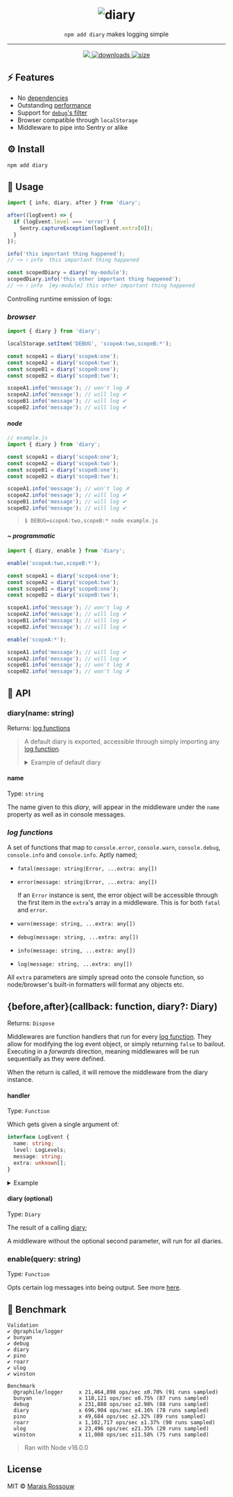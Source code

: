 <div align="center">
	<h1><img src="./shots/logo.png" alt="diary"/></h1>
	<p align="center"><code>npm add diary</code> makes logging simple</p>
	<hr />
	<span>
		<a href="https://github.com/maraisr/diary/actions/workflows/ci.yml">
			<img src="https://github.com/maraisr/diary/actions/workflows/ci.yml/badge.svg"/>
		</a>
		<a href="https://npm-stat.com/charts.html?package=diary">
			<img src="https://badgen.net/npm/dm/diary" alt="downloads"/>
		</a>
		<a href="https://bundlephobia.com/result?p=diary">
			<img src="https://badgen.net/bundlephobia/minzip/diary" alt="size"/>
		</a>
	</span>
</div>

## ⚡ Features

- No [dependencies](https://npm.anvaka.com/#/view/2d/diary)
- Outstanding [performance](#-benchmark)
- Support for [`debug`'s filter](https://www.npmjs.com/package/debug#wildcards)
- Browser compatible through `localStorage`
- Middleware to pipe into Sentry or alike

## ⚙️ Install

```sh
npm add diary
```

## 🚀 Usage

```ts
import { info, diary, after } from 'diary';

after((logEvent) => {
  if (logEvent.level === 'error') {
    Sentry.captureException(logEvent.extra[0]);
  }
});

info('this important thing happened');
// ~> ℹ info  this important thing happened

const scopedDiary = diary('my-module');
scopedDiary.info('this other important thing happened');
// ~> ℹ info  [my-module] this other important thing happened
```

Controlling runtime emission of logs:

### _browser_

```ts
import { diary } from 'diary';

localStorage.setItem('DEBUG', 'scopeA:two,scopeB:*');

const scopeA1 = diary('scopeA:one');
const scopeA2 = diary('scopeA:two');
const scopeB1 = diary('scopeB:one');
const scopeB2 = diary('scopeB:two');

scopeA1.info('message'); // won't log ✗
scopeA2.info('message'); // will log ✔
scopeB1.info('message'); // will log ✔
scopeB2.info('message'); // will log ✔
```

#### _node_

```ts
// example.js
import { diary } from 'diary';

const scopeA1 = diary('scopeA:one');
const scopeA2 = diary('scopeA:two');
const scopeB1 = diary('scopeB:one');
const scopeB2 = diary('scopeB:two');

scopeA1.info('message'); // won't log ✗
scopeA2.info('message'); // will log ✔
scopeB1.info('message'); // will log ✔
scopeB2.info('message'); // will log ✔
```

> `$ DEBUG=scopeA:two,scopeB:* node example.js`

#### _~ programmatic_

```ts
import { diary, enable } from 'diary';

enable('scopeA:two,scopeB:*');

const scopeA1 = diary('scopeA:one');
const scopeA2 = diary('scopeA:two');
const scopeB1 = diary('scopeB:one');
const scopeB2 = diary('scopeB:two');

scopeA1.info('message'); // won't log ✗
scopeA2.info('message'); // will log ✔
scopeB1.info('message'); // will log ✔
scopeB2.info('message'); // will log ✔

enable('scopeA:*');

scopeA1.info('message'); // will log ✔
scopeA2.info('message'); // will log ✔
scopeB1.info('message'); // won't log ✗
scopeB2.info('message'); // won't log ✗
```

## 🔎 API

### diary(name: string)

Returns: [log functions](#log-functions)

> A default diary is exported, accessible through simply importing any [log function](#log-functions).
>
> <details>
> <summary>Example of default diary</summary>
>
> ```ts
> import { info } from 'diary';
>
> info("i'll be logged under the default diary");
> ```
>
> </details>

#### name

Type: `string`

The name given to this _diary_, will appear in the middleware under the `name` property as well as in console messages.

### _log functions_

A set of functions that map to `console.error`, `console.warn`, `console.debug`, `console.info` and `console.info`.
Aptly named;

- `fatal(message: string|Error, ...extra: any[])`
- `error(message: string|Error, ...extra: any[])`

  If an `Error` instance is sent, the error object will be accessible through the first item in the `extra`'s array in a
  middleware. This is for both `fatal` and `error`.

- `warn(message: string, ...extra: any[])`
- `debug(message: string, ...extra: any[])`
- `info(message: string, ...extra: any[])`
- `log(message: string, ...extra: any[])`

All `extra` parameters are simply spread onto the console function, so node/browser's built-in formatters will format
any objects etc.

## {before,after}(callback: function, diary?: Diary)

Returns: `Dispose`

Middlewares are function handlers that run for every [log function](#log-functions). They allow for modifying the log
event object, or simply returning `false` to bailout. Executing in a _forwards_ direction, meaning middlewares will be
run sequentially as they were defined.

When the return is called, it will remove the middleware from the diary instance.

#### handler

Type: `Function`

Which gets given a single argument of:

```ts
interface LogEvent {
  name: string;
  level: LogLevels;
  message: string;
  extra: unknown[];
}
```

<details>
<summary>Example</summary>

```ts
import { before, after, info } from 'diary';

before((logEvent) => {
  logEvent.context = {
    hello: 'world',
  };
});

after((logEvent) => {
  if (logEvent.level === 'error') {
    fetch('/api/errors', {
      method: 'POST',
      body: JSON.stringify({
        error: logEvent.extra[0],
        context: logEvent.context,
      }),
    });
  }
});

info('something informative');
```

> This method isn't a Promise, so won't be awaited. It's a fire and forget kinda deal.

</details>

#### diary (optional)

Type: `Diary`

The result of a calling [diary](#diary-name-string);

A middleware without the optional second parameter, will run for all diaries.

### enable(query: string)

Type: `Function`

Opts certain log messages into being output. See more [here](#programmatic).

## 💨 Benchmark

```
Validation
✔ @graphile/logger
✔ bunyan
✔ debug
✔ diary
✔ pino
✔ roarr
✔ ulog
✔ winston

Benchmark
  @graphile/logger     x 21,464,898 ops/sec ±0.70% (91 runs sampled)
  bunyan               x 118,121 ops/sec ±0.75% (87 runs sampled)
  debug                x 231,880 ops/sec ±2.98% (88 runs sampled)
  diary                x 696,904 ops/sec ±4.16% (78 runs sampled)
  pino                 x 49,684 ops/sec ±2.32% (89 runs sampled)
  roarr                x 1,102,717 ops/sec ±1.37% (90 runs sampled)
  ulog                 x 23,496 ops/sec ±21.35% (20 runs sampled)
  winston              x 11,008 ops/sec ±11.58% (75 runs sampled)
```

> Ran with Node v16.0.0

## License

MIT © [Marais Rossouw](https://marais.io)
